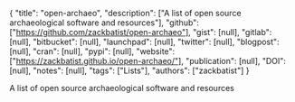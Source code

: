 {
  "title": "open-archaeo",
  "description": ["A list of open source archaeological software and resources"],
  "github": ["https://github.com/zackbatist/open-archaeo"],
  "gist": [null],
  "gitlab": [null],
  "bitbucket": [null],
  "launchpad": [null],
  "twitter": [null],
  "blogpost": [null],
  "cran": [null],
  "pypi": [null],
  "website": ["https://zackbatist.github.io/open-archaeo/"],
  "publication": [null],
  "DOI": [null],
  "notes": [null],
  "tags": ["Lists"],
  "authors": ["zackbatist"]
}

<!-- Generated by csv2md.R – do not edit by hand -->

A list of open source archaeological software and resources